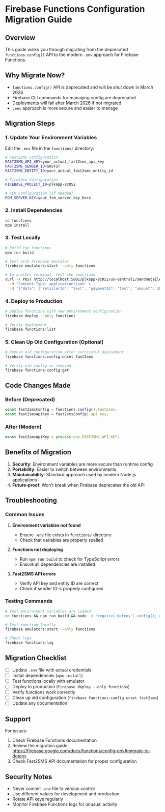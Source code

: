 # Firebase Functions Configuration Migration Guide

## Overview
This guide walks you through migrating from the deprecated `functions.config()` API to the modern `.env` approach for Firebase Functions.

## Why Migrate Now?
- `functions.config()` API is deprecated and will be shut down in March 2026
- Firebase CLI commands for managing config are deprecated
- Deployments will fail after March 2026 if not migrated
- `.env` approach is more secure and easier to manage

## Migration Steps

### 1. Update Your Environment Variables

Edit the `.env` file in the `functions/` directory:

```bash
# Fast2SMS Configuration
FAST2SMS_API_KEY=your_actual_fast2sms_api_key
FAST2SMS_SENDER_ID=SNSYST
FAST2SMS_ENTITY_ID=your_actual_fast2sms_entity_id

# Firebase Configuration
FIREBASE_PROJECT_ID=plkapp-8c052

# FCM Configuration (if needed)
FCM_SERVER_KEY=your_fcm_server_key_here
```

### 2. Install Dependencies

```bash
cd functions
npm install
```

### 3. Test Locally

```bash
# Build the functions
npm run build

# Test with Firebase emulator
firebase emulators:start --only functions

# In another terminal, test the functions
curl -X POST http://localhost:5001/plkapp-8c052/us-central1/sendRetailerPaymentSMS \
  -H "Content-Type: application/json" \
  -d '{"data": {"retailerId": "test", "paymentId": "test", "amount": 100, "lineWorkerName": "Test", "retailerName": "Test", "collectionDate": "2024-01-01"}}'
```

### 4. Deploy to Production

```bash
# Deploy functions with new environment configuration
firebase deploy --only functions

# Verify deployment
firebase functions:list
```

### 5. Clean Up Old Configuration (Optional)

```bash
# Remove old configuration after successful deployment
firebase functions:config:unset fast2sms

# Verify old config is removed
firebase functions:config:get
```

## Code Changes Made

### Before (Deprecated)
```javascript
const fast2smsConfig = functions.config().fast2sms;
const fast2smsApiKey = fast2smsConfig?.api_key;
```

### After (Modern)
```javascript
const fast2smsApiKey = process.env.FAST2SMS_API_KEY;
```

## Benefits of Migration

1. **Security**: Environment variables are more secure than runtime config
2. **Portability**: Easier to switch between environments
3. **Maintainability**: Standard approach used by modern Node.js applications
4. **Future-proof**: Won't break when Firebase deprecates the old API

## Troubleshooting

### Common Issues

1. **Environment variables not found**
   - Ensure `.env` file exists in `functions/` directory
   - Check that variables are properly spelled

2. **Functions not deploying**
   - Run `npm run build` to check for TypeScript errors
   - Ensure all dependencies are installed

3. **Fast2SMS API errors**
   - Verify API key and entity ID are correct
   - Check if sender ID is properly configured

### Testing Commands

```bash
# Test environment variables are loaded
cd functions && npm run build && node -e "require('dotenv').config(); console.log('API Key:', process.env.FAST2SMS_API_KEY?.substring(0, 10) + '...');"

# Test function locally
firebase emulators:start --only functions

# Check logs
firebase functions:log
```

## Migration Checklist

- [ ] Update `.env` file with actual credentials
- [ ] Install dependencies (`npm install`)
- [ ] Test functions locally with emulator
- [ ] Deploy to production (`firebase deploy --only functions`)
- [ ] Verify functions work correctly
- [ ] Clean up old configuration (`firebase functions:config:unset fast2sms`)
- [ ] Update any documentation

## Support

For issues:
1. Check Firebase Functions documentation
2. Review the migration guide: https://firebase.google.com/docs/functions/config-env#migrate-to-dotenv
3. Check Fast2SMS API documentation for proper configuration

## Security Notes

- Never commit `.env` file to version control
- Use different values for development and production
- Rotate API keys regularly
- Monitor Firebase Functions logs for unusual activity
